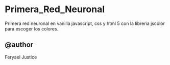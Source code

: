 # Primera_Red_Neuronal

Primera red neuronal en vanilla javascript, css y html 5 con la libreria jscolor para escoger los colores.

## @author

Feryael Justice
